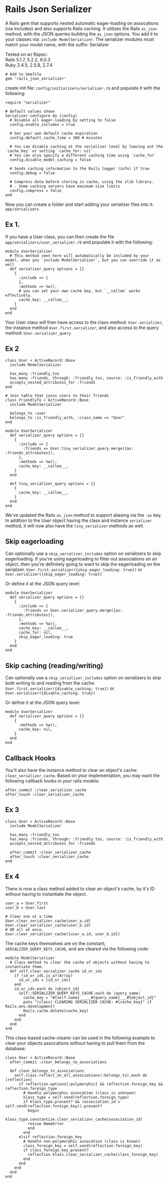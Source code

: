 # Rails Json Serializer
A Rails gem that supports nested automatic eager-loading on assocations (via includes) and also supports Rails caching.
It utilizes the Rails `as_json` method, with the JSON queries building the `as_json` options.
You add it to your classes via: `include ModelSerializer`. The serializer modules must match your model name, with the suffix: Serializer

Tested on w/ Rspec:<br/>
Rails 5.1.7, 5.2.2, 6.0.3<br/>
Ruby 2.4.5, 2.5.8, 2.7.4
```
# Add to Gemfile
gem 'rails_json_serializer'
```

create init file: `config/initializers/serializer.rb`
and populate it with the following:
```
require "serializer"

# default values shown
Serializer.configure do |config|
  # Disable all eager-loading by setting to false
  config.enable_includes = true
  
  # Set your own default cache expiration
  config.default_cache_time = 360 # minutes
  
  # You can disable caching at the serializer level by leaving out the `cache_key` or setting `cache_for: nil`
  # You can also specify a different caching time using `cache_for`
  config.disable_model_caching = false
  
  # Sends caching information to the Rails logger (info) if true
  config.debug = false

  # Compress data before storing in cache, using the zlib library.
  # - Some caching servers have maximum size limits
  config.compress = false
end
```

Now you can create a folder and start adding your serializer files into it: `app/serializers`

## Ex 1.
If you have a User class, you can then create the file `app/serializers/user_serializer.rb` and populate it with the following:
```
module UserSerializer
  # This method seen here will automatically be included by your model, when you `include ModelSerializer`, but you can override it as well
  def serializer_query options = {}
    {
      :include => {
      },
      :methods => %w(),
      # you can set your own cache key, but `__callee` works effectively.
      cache_key: __callee__,
    }
  end
end
```
Your User class will then have access to the class method: `User.serializer`, the instance method `User.first.serializer`, and also access to the query method: `User.serializer_query`

## Ex 2
```
class User < ActiveRecord::Base
  include ModelSerializer

  has_many :friendly_tos
  has_many :friends, through: :friendly_tos, source: :is_friendly_with
  accepts_nested_attributes_for :friends
end

# Join table that joins users to their friends
class FriendlyTo < ActiveRecord::Base
  include ModelSerializer

  belongs_to :user
  belongs_to :is_friendly_with, :class_name => "User"
end
```
```
module UserSerializer
  def serializer_query options = {}
    {
      :include => {
        :friends => User.tiny_serializer_query.merge({as: :friends_attributes}),
      },
      :methods => %w(),
      cache_key: __callee__,
    }
  end
  
  def tiny_serializer_query options = {}
    {
      cache_key: __callee__,
    }
  end
end
```
We've updated the Rails `as_json` method to support aliasing via the `:as` key.
In addition to the User object having the class and instance `serializer` method, it will now also have the `tiny_serializer` methods as well.
## Skip eagerloading
Can optionally use a `skip_serializer_includes` option on serializers to skip eagerloading.
If you're using eagerloading to filter out associations on an object, then you're definitely going to want to skip the eagerloading on the serializer.
`User.first.serializer({skip_eager_loading: true})`
or 
`User.serializer({skip_eager_loading: true})`

Or define it at the JSON query level:
```
module UserSerializer
  def serializer_query options = {}
    {
      :include => {
        :friends => User.serializer_query.merge({as: :friends_attributes}),
      },
      :methods => %w(),
      cache_key: __callee__,
      cache_for: nil,
      skip_eager_loading: true
    }
  end
end
```
## Skip caching (reading/writing)
Can optionally use a `skip_serializer_includes` option on serializers to skip both writing to and reading from the cache.
`User.first.serializer({disable_caching: true})`
or 
`User.serializer({disable_caching: true})`

Or define it at the JSON query level:
```
module UserSerializer
  def serializer_query options = {}
    {
      :methods => %w(),
      cache_key: nil,
    }
  end
end
```
## Callback Hooks
You'll also have the instance method to clear an object's cache: `clear_serializer_cache`. Based on your implementation, you may want the following callback hooks in your rails models:
```
after_commit :clear_serializer_cache
after_touch :clear_serializer_cache
```
## Ex 3
```
class User < ActiveRecord::Base
  include ModelSerializer

  has_many :friendly_tos
  has_many :friends, through: :friendly_tos, source: :is_friendly_with
  accepts_nested_attributes_for :friends

  after_commit :clear_serializer_cache
  after_touch :clear_serializer_cache
end
```

## Ex 4
There is now a class method added to clear an object's cache, by it's ID without having to instantiate the object.
```
user_a = User.first
user_b = User.last

# Clear one at a time
User.clear_serializer_cache(user_a.id)
User.clear_serializer_cache(user_b.id)
# OR all at once.
User.clear_serializer_cache([user_a.id, user_b.id])
```

The cache keys themselves are on the constant, `SERIALIZER_QUERY_KEYS_CACHE`, and are cleared via the following code:
```
module ModelSerializer
  # Class method to clear the cache of objects without having to instantiate them.
  def self.clear_serializer_cache id_or_ids
    if !id_or_ids.is_a?(Array)
      id_or_ids = [id_or_ids]
    end
    id_or_ids.each do |object_id|
      self::SERIALIZER_QUERY_KEYS_CACHE.each do |query_name|
        cache_key = "#{self.name}_____#{query_name}___#{object_id}"
        puts "(class) CLEARING SERIALIZER CACHE: #{cache_key}" if Rails.env.development?
        Rails.cache.delete(cache_key)
      end
    end
  end
end
```

This class-based cache-clearer can be used in the following example to clear your objects assocations without having to pull them from the database:
```
class User < ActiveRecord::Base
  after_commit :clear_belongs_to_associations

  def clear_belongs_to_associations
    self.class.reflect_on_all_associations(:belongs_to).each do |reflection|
      if reflection.options[:polymorphic] && reflection.foreign_key && reflection.foreign_type
        # Handle polymorphic assocation (class is unknown)
        klass_type = self.send(reflection.foreign_type)
        if klass_type.present? && (association_id = self.send(reflection.foreign_key)).present?
          begin
            klass_type.constantize.clear_serializer_cache(association_id)
          rescue NameError
          end
        end
      elsif reflection.foreign_key
        # Handle non-polymorphic assocation (class is known)
        class_foreign_key = self.send(reflection.foreign_key)
        if class_foreign_key.present?
          reflection.klass.clear_serializer_cache(class_foreign_key)
        end
      end
    end
  end
end
```



